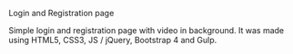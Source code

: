 Login and Registration page

Simple login and registration page with video in background.
It was made using HTML5, CSS3, JS / jQuery, Bootstrap 4 and Gulp.